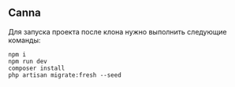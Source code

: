 ## Canna
Для запуска проекта после клона нужно выполнить следующие команды:
```
npm i
npm run dev
composer install
php artisan migrate:fresh --seed 
```
